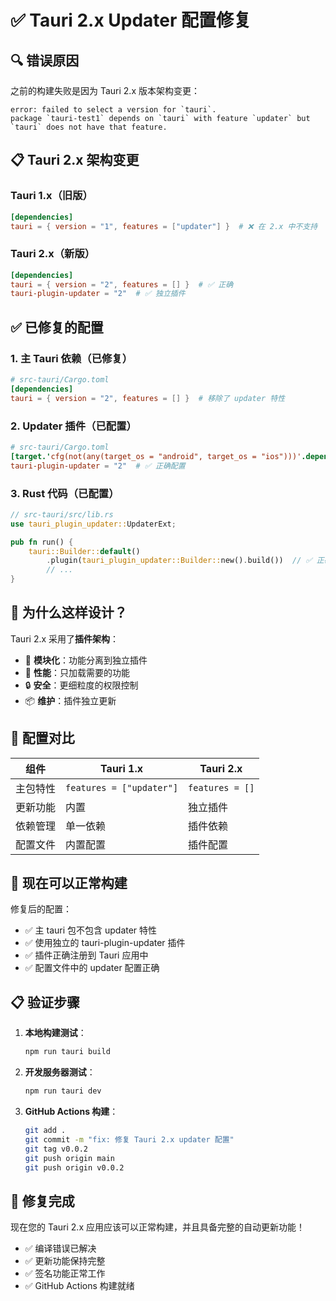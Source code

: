 # ✅ Tauri 2.x Updater 配置修复

## 🔍 错误原因

之前的构建失败是因为 Tauri 2.x 版本架构变更：

```
error: failed to select a version for `tauri`.
package `tauri-test1` depends on `tauri` with feature `updater` but `tauri` does not have that feature.
```

## 📋 Tauri 2.x 架构变更

### Tauri 1.x（旧版）
```toml
[dependencies]
tauri = { version = "1", features = ["updater"] }  # ❌ 在 2.x 中不支持
```

### Tauri 2.x（新版）
```toml
[dependencies]
tauri = { version = "2", features = [] }  # ✅ 正确
tauri-plugin-updater = "2"  # ✅ 独立插件
```

## ✅ 已修复的配置

### 1. 主 Tauri 依赖（已修复）
```toml
# src-tauri/Cargo.toml
[dependencies]
tauri = { version = "2", features = [] }  # 移除了 updater 特性
```

### 2. Updater 插件（已配置）
```toml
# src-tauri/Cargo.toml
[target.'cfg(not(any(target_os = "android", target_os = "ios")))'.dependencies]
tauri-plugin-updater = "2"  # ✅ 正确配置
```

### 3. Rust 代码（已配置）
```rust
// src-tauri/src/lib.rs
use tauri_plugin_updater::UpdaterExt;

pub fn run() {
    tauri::Builder::default()
        .plugin(tauri_plugin_updater::Builder::new().build())  // ✅ 正确
        // ...
}
```

## 🎯 为什么这样设计？

Tauri 2.x 采用了**插件架构**：
- 🔧 **模块化**：功能分离到独立插件
- 🚀 **性能**：只加载需要的功能
- 🔒 **安全**：更细粒度的权限控制
- 📦 **维护**：插件独立更新

## 🔧 配置对比

| 组件 | Tauri 1.x | Tauri 2.x |
|------|-----------|-----------|
| 主包特性 | `features = ["updater"]` | `features = []` |
| 更新功能 | 内置 | 独立插件 |
| 依赖管理 | 单一依赖 | 插件依赖 |
| 配置文件 | 内置配置 | 插件配置 |

## 🚀 现在可以正常构建

修复后的配置：
- ✅ 主 tauri 包不包含 updater 特性
- ✅ 使用独立的 tauri-plugin-updater 插件
- ✅ 插件正确注册到 Tauri 应用中
- ✅ 配置文件中的 updater 配置正确

## 📋 验证步骤

1. **本地构建测试**：
   ```bash
   npm run tauri build
   ```

2. **开发服务器测试**：
   ```bash
   npm run tauri dev
   ```

3. **GitHub Actions 构建**：
   ```bash
   git add .
   git commit -m "fix: 修复 Tauri 2.x updater 配置"
   git tag v0.0.2
   git push origin main
   git push origin v0.0.2
   ```

## 🎉 修复完成

现在您的 Tauri 2.x 应用应该可以正常构建，并且具备完整的自动更新功能！

- ✅ 编译错误已解决
- ✅ 更新功能保持完整
- ✅ 签名功能正常工作
- ✅ GitHub Actions 构建就绪 